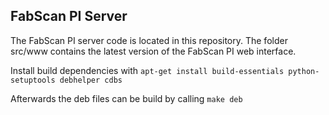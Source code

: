 ## FabScan PI Server
The FabScan PI server code is located in this repository. The folder src/www contains the latest version of the 
FabScan PI web interface. 

Install build dependencies with ```apt-get install build-essentials python-setuptools debhelper cdbs```

Afterwards the deb files can be build by calling ```make deb```
